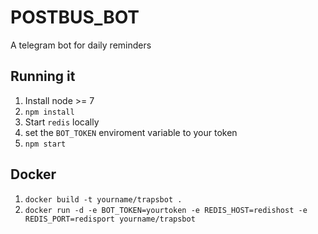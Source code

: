 # POSTBUS_BOT

A telegram bot for daily reminders

## Running it

1. Install node >= 7
2. `npm install`
3. Start `redis` locally
4. set the `BOT_TOKEN` enviroment variable to your token
5. `npm start` 

## Docker

1. `docker build -t yourname/trapsbot .`
2. `docker run -d -e BOT_TOKEN=yourtoken -e REDIS_HOST=redishost -e REDIS_PORT=redisport yourname/trapsbot`
